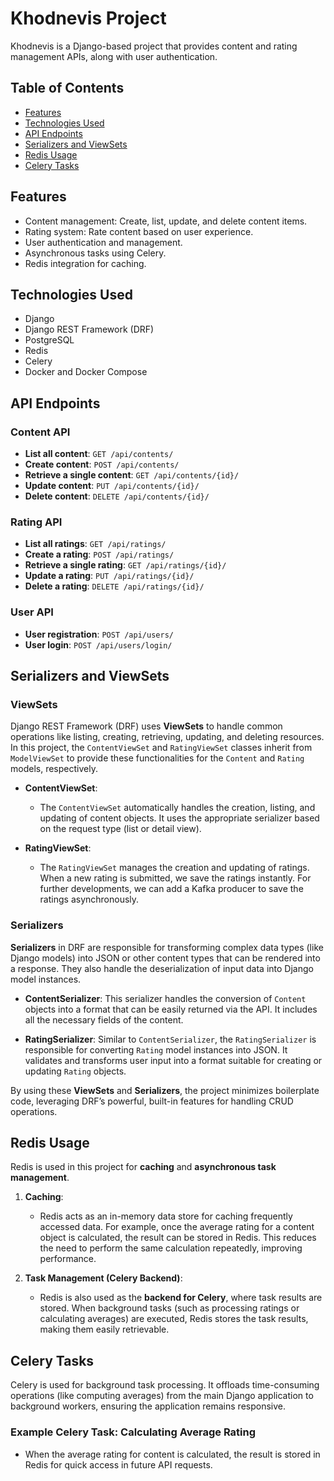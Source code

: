 # Khodnevis Project

Khodnevis is a Django-based project that provides content and rating management APIs, along with user authentication. 

## Table of Contents
- [Features](#features)
- [Technologies Used](#technologies-used)
- [API Endpoints](#api-endpoints)
- [Serializers and ViewSets](#serializers-and-viewsets)
- [Redis Usage](#redis-usage)
- [Celery Tasks](#celery-tasks)

## Features
- Content management: Create, list, update, and delete content items.
- Rating system: Rate content based on user experience.
- User authentication and management.
- Asynchronous tasks using Celery.
- Redis integration for caching.

## Technologies Used
- Django
- Django REST Framework (DRF)
- PostgreSQL
- Redis
- Celery
- Docker and Docker Compose

## API Endpoints

### Content API
- **List all content**: `GET /api/contents/`
- **Create content**: `POST /api/contents/`
- **Retrieve a single content**: `GET /api/contents/{id}/`
- **Update content**: `PUT /api/contents/{id}/`
- **Delete content**: `DELETE /api/contents/{id}/`

### Rating API
- **List all ratings**: `GET /api/ratings/`
- **Create a rating**: `POST /api/ratings/`
- **Retrieve a single rating**: `GET /api/ratings/{id}/`
- **Update a rating**: `PUT /api/ratings/{id}/`
- **Delete a rating**: `DELETE /api/ratings/{id}/`

### User API
- **User registration**: `POST /api/users/`
- **User login**: `POST /api/users/login/`

## Serializers and ViewSets

### ViewSets
Django REST Framework (DRF) uses **ViewSets** to handle common operations like listing, creating, retrieving, updating, and deleting resources. In this project, the `ContentViewSet` and `RatingViewSet` classes inherit from `ModelViewSet` to provide these functionalities for the `Content` and `Rating` models, respectively.

- **ContentViewSet**:
  - The `ContentViewSet` automatically handles the creation, listing, and updating of content objects. It uses the appropriate serializer based on the request type (list or detail view).

- **RatingViewSet**:
  - The `RatingViewSet` manages the creation and updating of ratings. When a new rating is submitted, we save the ratings instantly. For further developments, we can add a Kafka producer to save the ratings asynchronously.

### Serializers
**Serializers** in DRF are responsible for transforming complex data types (like Django models) into JSON or other content types that can be rendered into a response. They also handle the deserialization of input data into Django model instances.

- **ContentSerializer**: This serializer handles the conversion of `Content` objects into a format that can be easily returned via the API. It includes all the necessary fields of the content.
  
- **RatingSerializer**: Similar to `ContentSerializer`, the `RatingSerializer` is responsible for converting `Rating` model instances into JSON. It validates and transforms user input into a format suitable for creating or updating `Rating` objects.

By using these **ViewSets** and **Serializers**, the project minimizes boilerplate code, leveraging DRF’s powerful, built-in features for handling CRUD operations.

## Redis Usage

Redis is used in this project for **caching** and **asynchronous task management**.

1. **Caching**:
   - Redis acts as an in-memory data store for caching frequently accessed data. For example, once the average rating for a content object is calculated, the result can be stored in Redis. This reduces the need to perform the same calculation repeatedly, improving performance.
   
2. **Task Management (Celery Backend)**:
   - Redis is also used as the **backend for Celery**, where task results are stored. When background tasks (such as processing ratings or calculating averages) are executed, Redis stores the task results, making them easily retrievable.

## Celery Tasks

Celery is used for background task processing. It offloads time-consuming operations (like computing averages) from the main Django application to background workers, ensuring the application remains responsive.

### Example Celery Task: Calculating Average Rating
- When the average rating for content is calculated, the result is stored in Redis for quick access in future API requests.
  
